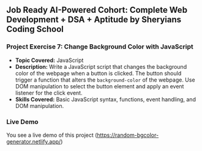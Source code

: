 ## Job Ready AI-Powered Cohort: Complete Web Development + DSA + Aptitude by Sheryians Coding School

### Project Exercise 7: Change Background Color with JavaScript

- **Topic Covered:** JavaScript
- **Description:** Write a JavaScript script that changes the background color of the webpage when a button is clicked. The button should trigger a function that alters the `background-color` of the webpage. Use DOM manipulation to select the button element and apply an event listener for the click event.
- **Skills Covered:** Basic JavaScript syntax, functions, event handling, and DOM manipulation.

### Live Demo

You see a live demo of this project (https://random-bgcolor-generator.netlify.app/)
